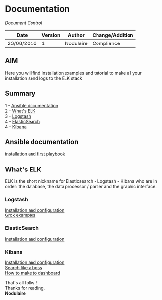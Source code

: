 # Documentation

*Document Control*    

|  Date | Version  | Author  | Change/Addition  |
|---|---|---|---|
| 23/08/2016  | 1 | Nodulaire  |  Compliance  |

## AIM

Here you will find installation examples and tutorial to make all your installation send logs to the ELK stack

## Summary
1 - [Ansible documentation](#ansible-documentation)  
2 - [What's ELK](#whats-elk)  
3 - [Logstash](#logstash)  
4 - [ElasticSearch](#elasticsearch)  
4 - [Kibana](#kibana)  


## Ansible documentation

[installation and first playbook](Ansible-Install-v1.md)  

## What's ELK

ELK is the short nickname for Elasticsearch - Logstash - Kibana who are in order: the database, the data processor / parser and the graphic interface.

### Logstash

[Installation and configuration](Logstash-Info-v1.md)    
[Grok examples]()   

### ElasticSearch

[Installation and configuration](Elasticsearch-Info-v1.md)   


### Kibana
[Installation and configuration](Kibana-Info-v1.md)  
[Search like a boss]()  
[How to make to dashboard]()  

That's all folks !  
Thanks for reading,  
**Nodulaire**
